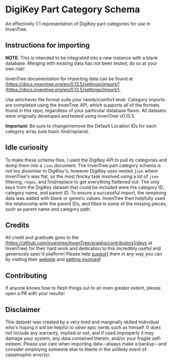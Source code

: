 # DigiKey Part Category Schema

An effectively 1:1 representation of DigiKey part categories for use in InvenTree.

## Instructions for importing

**NOTE**: This is intended to be integrated into a new instance with a blank database. Merging with existing data has _not_ been tested, do so at your own risk!

InvenTree documentation for importing data can be found at [https://docs.inventree.org/en/0.13.5/settings/import/](https://docs.inventree.org/en/0.13.5/settings/import/).

Use whichever file format suits your needs/comfort level. Category imports are completed using the InvenTree API, which supports all of the formats found in this repo, regardless of your particular database flavor. All datasets were originally developed and tested using InvenTree v0.13.5. 

**Important**: Be sure to change/remove the Default Location IDs for each category array (use basic find/replace).

## Idle curiosity

To make these schema files, I used the DigiKey API to pull its categories and dump them into a `json` document. The InvenTree part category schema is not too dissimilar to DigiKey's, however DigiKey uses nested `json` where InvenTree's was flat, so the most finicky task involved using a lot of `json` filtering, `regex`, and find/replace to get everything flattened out. The only keys from the DigiKey dataset that could be included were the category ID, category name, and parent ID. To ensure a successful import, the remaining data was added with blank or generic values. InvenTree then helpfully used the relationship with the parent IDs, and filled in some of the missing pieces, such as parent name and category path.

## Credits

All credit and gratitude goes to the [https://github.com/inventree/InvenTree/graphs/contributors](devs at InvenTree) for their hard work and dedication to this incredibly useful and generously spec'd platform! Please help [support](https://github.com/InvenTree/InvenTree/#heart-support) them in any way you can by visiting their [website](https://inventree.org/) and [getting involved](https://github.com/InvenTree/InvenTree/#wave-contributing)!

## Contributing

If anyone knows how to flesh things out to an even greater extent, please open a PR with your results!

## Disclaimer

This dataset was created by a very tired and marginally skilled individual who's hoping it will be helpful to other epic nerds such as himself. It does not include any warranty, implied or not, and if used improperly it may damage your system, any data contained therein, and/or your fragile self-esteem. Please use care when importing data--always make a backup--and consider employing someone else to blame in the unlikely event of catastrophic error(s).
